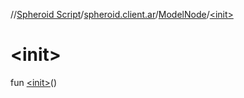 //[Spheroid Script](../../index.md)/[spheroid.client.ar](../index.md)/[ModelNode](index.md)/[&lt;init&gt;](-init-.md)



# &lt;init&gt;  
 
fun [&lt;init&gt;](-init-.md)()  



